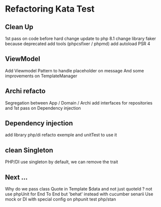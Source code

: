 # Refactoring Kata Test

## Clean Up

1st pass on code before hard change
update to php 8.1 
change library faker because deprecated
add tools (phpcsfixer / phpmd)
add autoload PSR 4

## ViewModel

Add Viewmodel Pattern to handle placeholder on message
And some improvements on TemplateManager

## Archi refacto

Segregation between App / Domain / Archi
add interfaces for repositories
and 1st pass on Dependency injection

## Dependency injection

add library php/di
refacto exemple and unitTest to use it

## clean Singleton

PHP/DI use singleton by default, we can remove the trait

## Next ...

Why do we pass class Quote in Template $data and not just quoteId ? 
not use phpUnit for End To End but 'behat' instead with cucumber senarii 
Use mock or DI with special config on phpunit test
php/stan 
